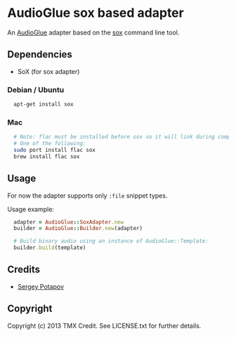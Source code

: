 # AudioGlue sox based adapter

An [AudioGlue](https://github.com/TMXCredit/audio_glue/) adapter based on the
[sox](http://sox.sourceforge.net) command line tool.


## Dependencies

* SoX (for sox adapter)

### Debian / Ubuntu

```bash
  apt-get install sox
```

### Mac

```bash
  # Note: flac must be installed before sox so it will link during compilation.
  # One of the following:
  sudo port install flac sox
  brew install flac sox
```

## Usage

For now the adapter supports only `:file` snippet types.

Usage example:

```ruby
  adapter = AudioGlue::SoxAdapter.new
  builder = AudioGlue::Builder.new(adapter)

  # Build binary audio using an instance of AudioGlue::Template:
  builder.build(template)
```


## Credits

* [Sergey Potapov](https://github.com/greyblake)

## Copyright

Copyright (c) 2013 TMX Credit. See LICENSE.txt for further details.
